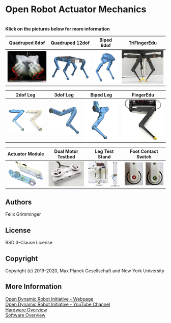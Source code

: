 # Open Robot Actuator Mechanics

<br>**Klick on the pictures below for more information**

| Quadruped 8dof  | Quadruped 12dof | Biped 6dof | TriFingerEdu |
| ---------------  | ------------- |------------- |------------- |
| <a href="quadruped_robot_8dof_v1/README.md"><img src="quadruped_robot_8dof_v1/images/quadruped_8dof_jump_1.jpg" width="300"></a>| <a href="quadruped_robot_12dof_v1/README.md"><img src="quadruped_robot_12dof_v1/images/solo_12_cad_1.png" width="300"></a>  |<a href="biped_6dof_v1/README.md"><img src="biped_6dof_v1/images/biped_navigation.png" width="210"></a>  |  <a href="tri_finger_edu_v1/README.md"><img src="tri_finger_edu_v1/images/manipulator_navigation.jpg" width="300"></a>   |

| 2dof Leg  | 3dof Leg | Biped Leg |FingerEdu |
| ------------- | ------------- |------------- |------------- |
| <a href="leg_2dof_v1/README.md"><img src="leg_2dof_v1/images/leg_2dof_1.png" width="350"></a>| <a href="leg_3dof_v1/README.md"><img src="leg_3dof_v1/images/3dof_leg_cad_1.png" width="300"></a>  | <a href="biped_leg_3dof_v1/README.md"><img src="biped_leg_3dof_v1/images/biped_leg_2.png" width="300"></a>  |<a href="finger_edu_v1/README.md"><img src="finger_edu_v1/images/finger_navigation.jpg" width="300"></a>  |

| Actuator Module  | Dual Motor Testbed | Leg Test Stand |Foot Contact Switch |
| ---------------  | ------------- |------------- |------------- |
| <a href="actuator_module_v1/README.md"><img src="actuator_module_v1/images/actuator_module_1.png" width="300"></a>| <a href="dual_motor_testbed_v1/README.md"><img src="dual_motor_testbed_v1/images/dual_motor_testbed_1.jpg" width="300"></a>  |<a href="leg_test_stand_v1/README.md"><img src="leg_test_stand_v1/images/leg_test_stand_1.png" width="300"></a>   | <a href="foot_contact_switch_v1/README.md"><img src="foot_contact_switch_v1/images/foot_sensor.jpg" width="350"></a>  |

## Authors
Felix Grimminger

## License
BSD 3-Clause License

## Copyright
Copyright (c) 2019-2020, Max Planck Gesellschaft and New York University

## More Information
[Open Dynamic Robot Initiative - Webpage](https://open-dynamic-robot-initiative.github.io)  
[Open Dynamic Robot Initiative - YouTube Channel](https://www.youtube.com/channel/UCx32JW2oIrax47Gjq8zNI-w)  
[Hardware Overview](../README.md)  
[Software Overview](https://github.com/open-dynamic-robot-initiative/open-dynamic-robot-initiative.github.io/wiki)
